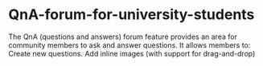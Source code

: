 # QnA-forum-for-university-students
The QnA (questions and answers) forum feature provides an area for community members to ask and answer questions. It allows members to: Create new questions. Add inline images (with support for drag-and-drop)
